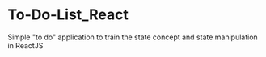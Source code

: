 # To-Do-List_React

Simple "to do" application to train the state concept and state manipulation in ReactJS
